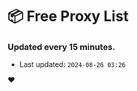 # :package: Free Proxy List
### Updated every 15 minutes.

- Last updated: `2024-08-26 03:26`

:heart:
